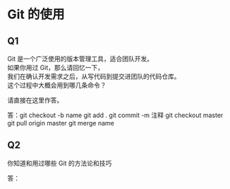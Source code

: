 # Git 的使用

## Q1

Git 是一个广泛使用的版本管理工具，适合团队开发。  
如果你用过 Git，那么请回忆一下，  
我们在确认开发需求之后，从写代码到提交进团队的代码仓库。  
这个过程中大概会用到哪几条命令？

请直接在这里作答。

答：git checkout -b name
git add .
git commit -m 注释
git checkout master
git pull origin master
git merge name

## Q2

你知道和用过哪些 Git 的方法论和技巧

答：
